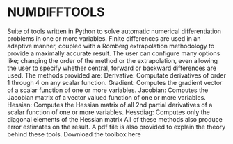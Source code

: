 NUMDIFFTOOLS
============

Suite of tools written in Python to solve automatic numerical differentiation problems in one or more variables. Finite differences are used in an adaptive manner, coupled with a Romberg extrapolation methodology to provide a maximally accurate result. The user can configure many options like; changing the order of the method or the extrapolation, even allowing the user to specify whether central, forward or backward differences are used.  The methods provided are:  Derivative: Computate derivatives of order 1 through 4 on any scalar function.  Gradient: Computes the gradient vector of a scalar function of one or more variables.  Jacobian: Computes the Jacobian matrix of a vector valued function of one or more variables.  Hessian: Computes the Hessian matrix of all 2nd partial derivatives of a scalar function of one or more variables.  Hessdiag: Computes only the diagonal elements of the Hessian matrix  All of these methods also produce error estimates on the result.  A pdf file is also provided to explain the theory behind these tools. Download the toolbox here

